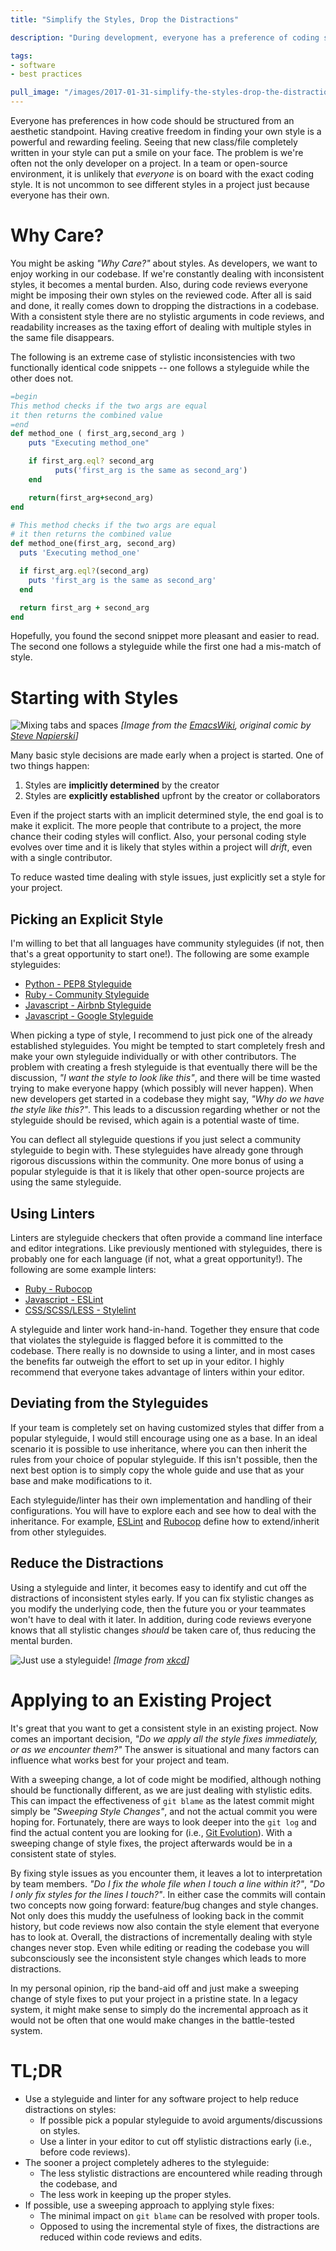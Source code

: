 ```yaml
---
title: "Simplify the Styles, Drop the Distractions"

description: "During development, everyone has a preference of coding style. For the most part these preferences have no effect on the functionality of the application. It is possible that they can become a large time sink, especially in larger teams and projects. In this article we will determine how minor style differences cause negative effects, and how we can mitigate them."

tags:
- software
- best practices

pull_image: "/images/2017-01-31-simplify-the-styles-drop-the-distractions/xkcd-code-quality.png"
---
```


Everyone has preferences in how code should be structured from an aesthetic standpoint. Having creative freedom in finding your own style is a powerful and rewarding feeling. Seeing that new class/file completely written in your style can put a smile on your face. The problem is we're often not the only developer on a project. In a team or open-source environment, it is unlikely that _everyone_ is on board with the exact coding style. It is not uncommon to see different styles in a project just because everyone has their own.

# Why Care?
You might be asking _"Why Care?"_ about styles. As developers, we want to enjoy working in our codebase. If we're constantly dealing with inconsistent styles, it becomes a mental burden. Also, during code reviews everyone might be imposing their own styles on the reviewed code. After all is said and done, it really comes down to dropping the distractions in a codebase. With a consistent style there are no stylistic arguments in code reviews, and readability increases as the taxing effort of dealing with multiple styles in the same file disappears.

The following is an extreme case of stylistic inconsistencies with two functionally identical code snippets -- one follows a styleguide while the other does not.

```ruby
=begin
This method checks if the two args are equal
it then returns the combined value
=end
def method_one ( first_arg,second_arg )
    puts "Executing method_one"

    if first_arg.eql? second_arg
          puts('first_arg is the same as second_arg')
    end

    return(first_arg+second_arg)
end
```

```ruby
# This method checks if the two args are equal
# it then returns the combined value
def method_one(first_arg, second_arg)
  puts 'Executing method_one'

  if first_arg.eql?(second_arg)
    puts 'first_arg is the same as second_arg'
  end

  return first_arg + second_arg
end
```

Hopefully, you found the second snippet more pleasant and easier to read. The second one follows a styleguide while the first one had a mis-match of style.

# Starting with Styles
![Mixing tabs and spaces](/images/2017-01-31-simplify-the-styles-drop-the-distractions/tabs-spaces-both.png)
_[Image from the [EmacsWiki](http://www.emacswiki.org/emacs/TabsSpacesBoth), original comic by [Steve Napierski](http://www.duelinganalogs.com/comic/2007/04/02/hello-im-linux/)]_

Many basic style decisions are made early when a project is started. One of two things happen:

1. Styles are **implicitly determined** by the creator
2. Styles are **explicitly established** upfront by the creator or collaborators

Even if the project starts with an implicit determined style, the end goal is to make it explicit. The more people that contribute to a project, the more chance their coding styles will conflict. Also, your personal coding style evolves over time and it is likely that styles within a project will _drift_, even with a single contributor.

To reduce wasted time dealing with style issues, just explicitly set a style for your project.

## Picking an Explicit Style
I'm willing to bet that all languages have community styleguides (if not, then that's a great opportunity to start one!). The following are some example styleguides:

* [Python - PEP8 Styleguide](https://www.python.org/dev/peps/pep-0008/)
* [Ruby - Community Styleguide](https://github.com/bbatsov/ruby-style-guide)
* [Javascript - Airbnb Styleguide](https://github.com/airbnb/javascript)
* [Javascript - Google Styleguide](https://google.github.io/styleguide/jsguide.html)

When picking a type of style, I recommend to just pick one of the already established styleguides. You might be tempted to start completely fresh and make your own styleguide individually or with other contributors. The problem with creating a fresh styleguide is that eventually there will be the discussion, _"I want the style to look like this"_, and there will be time wasted trying to make everyone happy (which possibly will never happen). When new developers get started in a codebase they might say, _"Why do we have the style like this?"_. This leads to a discussion regarding whether or not the styleguide should be revised, which again is a potential waste of time.

You can deflect all styleguide questions if you just select a community styleguide to begin with. These styleguides have already gone through rigorous discussions within the community. One more bonus of using a popular styleguide is that it is likely that other open-source projects are using the same styleguide.

## Using Linters

Linters are styleguide checkers that often provide a command line interface and editor integrations. Like previously mentioned with styleguides, there is probably one for each language (if not, what a great opportunity!). The following are some example linters:

* [Ruby - Rubocop](http://batsov.com/rubocop/)
* [Javascript - ESLint](http://eslint.org/)
* [CSS/SCSS/LESS - Stylelint](https://stylelint.io/)


A styleguide and linter work hand-in-hand. Together they ensure that code that violates the styleguide is flagged before it is committed to the codebase. There really is no downside to using a linter, and in most cases the benefits far outweigh the effort to set up in your editor. I highly recommend that everyone takes advantage of linters within your editor.

## Deviating from the Styleguides

If your team is completely set on having customized styles that differ from a popular styleguide, I would still encourage using one as a base. In an ideal scenario it is possible to use inheritance, where you can then inherit the rules from your choice of popular styleguide. If this isn't possible, then the next best option is to simply copy the whole guide and use that as your base and make modifications to it.

Each styleguide/linter has their own implementation and handling of their configurations. You will have to explore each and see how to deal with the inheritance. For example, [ESLint](http://eslint.org/docs/user-guide/configuring#extending-configuration-files) and [Rubocop](http://rubocop.readthedocs.io/en/latest/configuration/#inheritance) define how to extend/inherit from other styleguides.

## Reduce the Distractions

Using a styleguide and linter, it becomes easy to identify and cut off the distractions of inconsistent styles early. If you can fix stylistic changes as you modify the underlying code, then the future you or your teammates won't have to deal with it later. In addition, during code reviews everyone knows that all stylistic changes _should_ be taken care of, thus reducing the mental burden.

![Just use a styleguide!](/images/2017-01-31-simplify-the-styles-drop-the-distractions/xkcd-code-quality.png)
_[Image from [xkcd](https://xkcd.com/1513/)]_

# Applying to an Existing Project

It's great that you want to get a consistent style in an existing project. Now comes an important decision, _"Do we apply all the style fixes immediately, or as we encounter them?"_ The answer is situational and many factors can influence what works best for your project and team.

With a sweeping change, a lot of code might be modified, although nothing should be functionally different, as we are just dealing with stylistic edits. This can impact the effectiveness of `git blame` as the latest commit might simply be _"Sweeping Style Changes"_, and not the actual commit you were hoping for. Fortunately, there are ways to look deeper into the `git log` and find the actual content you are looking for (i.e., [Git Evolution](/git-evolution-how-did-we-get-here/)). With a sweeping change of style fixes, the project afterwards would be in a consistent state of styles.

By fixing style issues as you encounter them, it leaves a lot to interpretation by team members. _"Do I fix the whole file when I touch a line within it?"_, _"Do I only fix styles for the lines I touch?"_. In either case the commits will contain two concepts now going forward: feature/bug changes and style changes. Not only does this muddy the usefulness of looking back in the commit history, but code reviews now also contain the style element that everyone has to look at. Overall, the distractions of incrementally dealing with style changes never stop. Even while editing or reading the codebase you will subconsciously see the inconsistent style changes which leads to more distractions.

In my personal opinion, rip the band-aid off and just make a sweeping change of style fixes to put your project in a pristine state. In a legacy system, it might make sense to simply do the incremental approach as it would not be often that one would make changes in the battle-tested system.

# TL;DR

* Use a styleguide and linter for any software project to help reduce distractions on styles:
  * If possible pick a popular styleguide to avoid arguments/discussions on styles.
  * Use a linter in your editor to cut off stylistic distractions early (i.e., before code reviews).
* The sooner a project completely adheres to the styleguide:
  * The less stylistic distractions are encountered while reading through the codebase, and
  * The less work in keeping up the proper styles.
* If possible, use a sweeping approach to applying style fixes:
  * The minimal impact on `git blame` can be resolved with proper tools.
  * Opposed to using the incremental style of fixes, the distractions are reduced within code reviews and edits.
